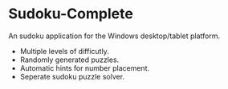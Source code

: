 # Sudoku-Complete
An sudoku application for the Windows desktop/tablet platform. 
- Multiple levels of difficutly.
- Randomly generated puzzles.
- Automatic hints for number placement. 
- Seperate sudoku puzzle solver. 
